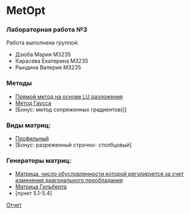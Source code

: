 # MetOpt
### Лабораторная работа №3
Работа выполнена группой:
* Дзюба Мария M3235
* Карасева Екатерина M3235
* Рындина Валерия M3235

### Методы
* [Прямой метод на основе LU разложения](src/src/method/LUMethod.java)
* [Метод Гаусса](src/src/method/GaussMethod.java)
* [Бонус: метод сопряженных градиентов()]

### Виды матриц:
* [Профильный](src/src/matrix/ProfileSLAEMatrix.java)
* [Бонус: разреженный строчно- столбцовый]

### Генераторы матриц:
* [Матрица, число обусловленности которой регулируется за счет изменения диагонального преобладания](src/src/generator/Generator2.java)
* [Матрица Гильберта](src/src/generator/Generator3.java)
* [пункт 5.1-5.4]


[Отчет](МетодыОптимизации.pdf)
